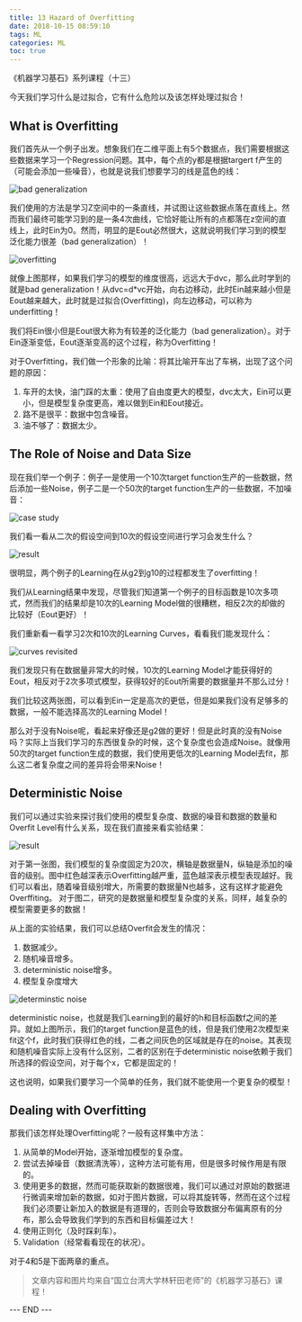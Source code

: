 ```yaml
---
title: 13 Hazard of Overfitting
date: 2018-10-15 08:59:10
tags: ML
categories: ML
toc: true
---
```


《机器学习基石》系列课程（十三）

今天我们学习什么是过拟合，它有什么危险以及该怎样处理过拟合！

<!-- more -->
## What is Overfitting
我们首先从一个例子出发。想象我们在二维平面上有5个数据点，我们需要根据这些数据来学习一个Regression问题。其中，每个点的y都是根据targert f产生的（可能会添加一些噪音），也就是说我们想要学习的线是蓝色的线：

 ![bad generalization](1.png) 

我们使用的方法是学习Z空间中的一条直线，并试图让这些数据点落在直线上。然而我们最终可能学习到的是一条4次曲线，它恰好能让所有的点都落在z空间的直线上，此时Ein为0。然而，明显的是Eout必然很大，这就说明我们学习到的模型泛化能力很差（bad generalization）！

 ![overfitting](2.png) 

就像上图那样，如果我们学习的模型的维度很高，远远大于dvc，那么此时学到的就是bad generalization！从dvc=d*vc开始，向右边移动，此时Ein越来越小但是Eout越来越大，此时就是过拟合(Overfitting)，向左边移动，可以称为underfitting！

我们将Ein很小但是Eout很大称为有较差的泛化能力（bad generalization）。对于Ein逐渐变低，Eout逐渐变高的这个过程，称为Overfitting！

对于Overfitting，我们做一个形象的比喻：将其比喻开车出了车祸，出现了这个问题的原因：

1. 车开的太快，油门踩的太重：使用了自由度更大的模型，dvc太大，Ein可以更小，但是模型复杂度更高，难以做到Ein和Eout接近。
2. 路不是很平：数据中包含噪音。
3. 油不够了：数据太少。

## The Role of Noise and Data Size
现在我们举一个例子：例子一是使用一个10次target function生产的一些数据，然后添加一些Noise，例子二是一个50次的target function生产的一些数据，不加噪音：

 ![case study](3.png) 

我们看一看从二次的假设空间到10次的假设空间进行学习会发生什么？

 ![result](4.png) 

很明显，两个例子的Learning在从g2到g10的过程都发生了overfitting！

我们从Learning结果中发现，尽管我们知道第一个例子的目标函数是10次多项式，然而我们的结果却是10次的Learning Model做的很糟糕，相反2次的却做的比较好（Eout更好）！

我们重新看一看学习2次和10次的Learning Curves，看看我们能发现什么：

 ![curves revisited](5.png) 

我们发现只有在数据量非常大的时候，10次的Learning Model才能获得好的Eout，相反对于2次多项式模型，获得较好的Eout所需要的数据量并不那么过分！

我们比较这两张图，可以看到Ein一定是高次的更低，但是如果我们没有足够多的数据，一般不能选择高次的Learning Model！

那么对于没有Noise呢，看起来好像还是g2做的更好！但是此时真的没有Noise吗？实际上当我们学习的东西很复杂的时候，这个复杂度也会造成Noise。就像用50次的target function生成的数据，我们使用更低次的Learning Model去fit，那么这二者复杂度之间的差异将会带来Noise！

## Deterministic Noise
我们可以通过实验来探讨我们使用的模型复杂度、数据的噪音和数据的数量和Overfit Level有什么关系，现在我们直接来看实验结果：

 ![result](6.png) 

对于第一张图，我们模型的复杂度固定为20次，横轴是数据量N，纵轴是添加的噪音的级别。图中红色越深表示Overfitting越严重，蓝色越深表示模型表现越好。我们可以看出，随着噪音级别增大，所需要的数据量N也越多，这有这样才能避免Overffiting。
对于图二，研究的是数据量和模型复杂度的关系，同样，越复杂的模型需要更多的数据！

从上面的实验结果，我们可以总结Overfit会发生的情况：
1. 数据减少。
2. 随机噪音增多。
3. deterministic noise增多。
4. 模型复杂度增大

 ![determinstic noise](7.png) 

deterministic noise，也就是我们Learning到的最好的h和目标函数f之间的差异。就如上图所示，我们的target function是蓝色的线，但是我们使用2次模型来fit这个f，此时我们获得红色的线，二者之间灰色的区域就是存在的noise。其表现和随机噪音实际上没有什么区别，二者的区别在于deterministic noise依赖于我们所选择的假设空间，对于每个x，它都是固定的！

这也说明，如果我们要学习一个简单的任务，我们就不能使用一个更复杂的模型！

## Dealing with Overfitting
那我们该怎样处理Overfitting呢？一般有这样集中方法：
1. 从简单的Model开始，逐渐增加模型的复杂度。
2. 尝试去掉噪音（数据清洗等），这种方法可能有用，但是很多时候作用是有限的。
3. 使用更多的数据，然而可能获取新的数据很难，我们可以通过对原始的数据进行微调来增加新的数据，如对于图片数据，可以将其旋转等，然而在这个过程我们必须要让新加入的数据是有道理的，否则会导致数据分布偏离原有的分布，那么会导致我们学到的东西和目标偏差过大！
4. 使用正则化（及时踩刹车）。
5. Validation（经常看看现在的状况）。

对于4和5是下面两章的重点。

> 文章内容和图片均来自“国立台湾大学林轩田老师”的《机器学习基石》课程！

--- END ---